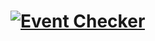 # [![Event Checker](https://github.com/YogaSakti/giftbox/actions/workflows/giftbox.yml/badge.svg)](https://github.com/YogaSakti/giftbox/actions/workflows/giftbox.yml)
